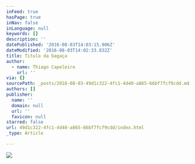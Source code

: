 ```yaml
---
inFeed: true
hasPage: true
inNav: false
inLanguage: null
keywords: []
description: ''
datePublished: '2016-08-03T14:03:15.906Z'
dateModified: '2016-08-03T14:02:33.832Z'
title: Titulo da bagaça
author:
  - name: Thiago Capeleiro
    url: ''
via: {}
sourcePath: _posts/2016-08-03-49d1c322-4fc1-4d40-a865-66bf7fcf9cdd.md
authors: []
publisher:
  name: ''
  domain: null
  url: ''
  favicon: null
starred: false
url: 49d1c322-4fc1-4d40-a865-66bf7fcf9cdd/index.html
_type: Article

---
```

![](https://the-grid-user-content.s3-us-west-2.amazonaws.com/915f2d69-9bb4-475c-b7fa-20268517b8d2.png)